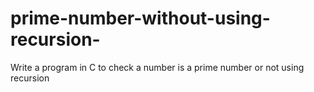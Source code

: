 # prime-number-without-using-recursion-
Write a program in C to check a number is a prime number or not using recursion
